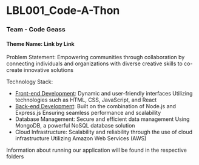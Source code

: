 # LBL001_Code-A-Thon

### Team - Code Geass
#### Theme Name:  Link by Link

Problem Statement:
Empowering communities through collaboration by connecting individuals and organizations with diverse creative skills to co-create innovative solutions

Technology Stack:

- [Front-end Development](https://github.com/Code-Geass-Codeathon/LBL001_Code-A-Thon/tree/main/Frontend):
          Dynamic and user-friendly interfaces
          Utilizing technologies such as HTML, CSS, JavaScript, and React
- [Back-end Development](https://github.com/Code-Geass-Codeathon/LBL001_Code-A-Thon/tree/main/Server):
            Built on the combination of Node.js and Express.js
            Ensuring seamless performance and scalability
- Database Management:
            Secure and efficient data management
            Using MongoDB, a powerful NoSQL database solution
- Cloud Infrastructure:
            Scalability and reliability through the use of cloud infrastructure
            Utilizing Amazon Web Services (AWS)


Information about running our application will be found in the respective folders


